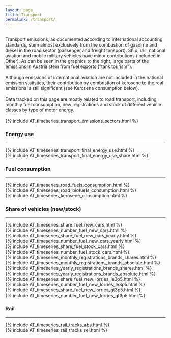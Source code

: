 ```yaml
---
layout: page
title: Transport 
permalink: /transport/
---
```


<div class="row">
 <div class="spacer"></div>

  <div class="column_left">
    <br>
    Transport emissions, as documented according to international accounting standards, stem almost exclusively from the combustion of gasoline and diesel in the road sector (passenger and freight tansport). Ship, rail, national aviation and mobile military vehicles have minor contributions (included in Other). As can be seen in the graphics to the right, large parts of the emissions in Austria stem from fuel exports ("tank tourism"). <br>    
    <br> 
    Although emissions of international aviation are not included in the national emission statistics, their contribution by combustion of kerosene to the real emissions is still significant (see Kerosene consumption below). <br>
    <br>
    Data tracked on this page are mostly related to road transport, including monthly fuel consumption, new registrations and stock of different vehicle classes by type of motor energy. <br>
    <br>

  </div>

  <div class="spacer"></div>

  <div class="column_right">
      {% include AT_timeseries_transport_emissions_sectors.html %}
  </div>
   <div class="spacer"></div>

</div> 

<div id="energy_use" class="row">
  <div class="spacer"></div>

  <div class="header-container">
    <h3 class="section-header">Energy use</h3>
    <hr>
  </div>

  <div class="spacer"></div>
</div>

<div class="row">
 <div class="spacer"></div>

  <div class="column_left">
    {% include AT_timeseries_transport_final_energy_use.html %}
  </div>

  <div class="spacer"></div>

  <div class="column_right">
    {% include AT_timeseries_transport_final_energy_use_share.html %}
  </div>
   <div class="spacer"></div>

</div> 


<div id="fuel_consumption" class="row">
  <div class="spacer"></div>

  <div class="header-container">
    <h3 class="section-header">Fuel consumption</h3>
    <hr>
  </div>

  <div class="spacer"></div>
</div>

<div class="row">
 <div class="spacer"></div>

  <div class="column_left">
    {% include AT_timeseries_road_fuels_consumption.html %}
  </div>

  <div class="spacer"></div>

  <div class="column_right">
    {% include AT_timeseries_road_biofuels_consumption.html %}
  </div>
   <div class="spacer"></div>

</div> 

<div class="row">
 <div class="spacer"></div>

  <div class="column_left">
    {% include AT_timeseries_kerosene_consumption.html %}
  </div>

  <div class="spacer"></div>

  <div class="column_left">
  </div>
 <div class="spacer"></div>

</div> 

<div id="vechicle shares" class="row">
  <div class="spacer"></div>

  <div class="header-container">
    <h3 class="section-header">Share of vehicles (new/stock)</h3>
    <hr>
  </div>

  <div class="spacer"></div>
</div>

<div class="row">
 <div class="spacer"></div>

  <div class="column_left">
    {% include AT_timeseries_share_fuel_new_cars.html %}
  </div>

  <div class="spacer"></div>

  <div class="column_right">
    {% include AT_timeseries_number_fuel_new_cars.html %}
  </div>
   <div class="spacer"></div>

</div> 


<div class="row">
 <div class="spacer"></div>

  <div class="column_left">
    {% include AT_timeseries_share_fuel_new_cars_yearly.html %}
  </div>

  <div class="spacer"></div>

  <div class="column_right">
    {% include AT_timeseries_number_fuel_new_cars_yearly.html %}
  </div>
   <div class="spacer"></div>

</div> 


<div class="row">
 <div class="spacer"></div>

  <div class="column_left">
    {% include AT_timeseries_share_fuel_stock_cars.html %}
  </div>

  <div class="spacer"></div>

  <div class="column_right">
    {% include AT_timeseries_number_fuel_stock_cars.html %}
  </div>
   <div class="spacer"></div>

</div> 


<div class="row">
 <div class="spacer"></div>

  <div class="column_left">
    {% include AT_timeseries_monthly_registrations_brands_shares.html %}
  </div>

  <div class="spacer"></div>

  <div class="column_right">
    {% include AT_timeseries_monthly_registrations_brands_absolute.html %}
  </div>
   <div class="spacer"></div>

</div> 



<div class="row">
 <div class="spacer"></div>

  <div class="column_left">
    {% include AT_timeseries_yearly_registrations_brands_shares.html %}
  </div>

  <div class="spacer"></div>

  <div class="column_right">
    {% include AT_timeseries_yearly_registrations_brands_absolute.html %}
  </div>
   <div class="spacer"></div>

</div> 



<div class="row">
 <div class="spacer"></div>

  <div class="column_left">
    {% include AT_timeseries_share_fuel_new_lorries_le3p5.html %}
  </div>

  <div class="spacer"></div>

  <div class="column_right">
    {% include AT_timeseries_number_fuel_new_lorries_le3p5.html %}
  </div>
   <div class="spacer"></div>

</div> 

<div class="row">
 <div class="spacer"></div>

  <div class="column_left">
    {% include AT_timeseries_share_fuel_new_lorries_gt3p5.html %}
  </div>

  <div class="spacer"></div>

  <div class="column_right">
    {% include AT_timeseries_number_fuel_new_lorries_gt3p5.html %}
  </div>
   <div class="spacer"></div>

</div> 

<div id="rail" class="row">
  <div class="spacer"></div>

  <div class="header-container">
    <h3 class="section-header">Rail</h3>
    <hr>
  </div>

  <div class="spacer"></div>
</div>

<div class="row">
 <div class="spacer"></div>

  <div class="column_left">
    {% include AT_timeseries_rail_tracks_abs.html %}
  </div>

  <div class="spacer"></div>

  <div class="column_right">
    {% include AT_timeseries_rail_tracks_rel.html %}
  </div>
   <div class="spacer"></div>

</div> 
